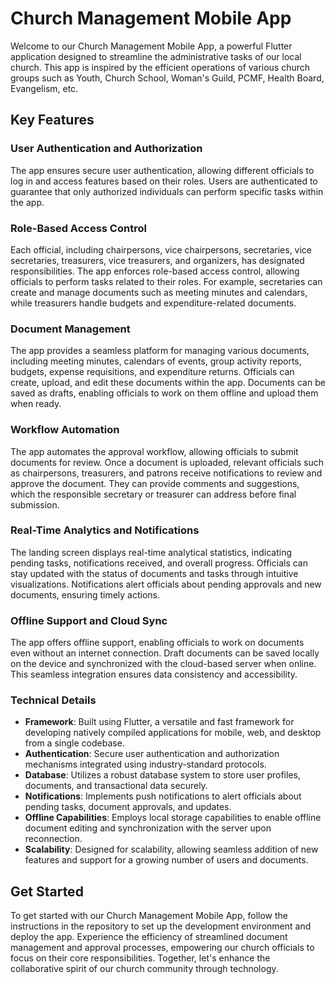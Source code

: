 # Church Management Mobile App

Welcome to our Church Management Mobile App, a powerful Flutter application designed to streamline the administrative tasks of our local church. This app is inspired by the efficient operations of various church groups such as Youth, Church School, Woman's Guild, PCMF, Health Board, Evangelism, etc. 

## Key Features

### User Authentication and Authorization
The app ensures secure user authentication, allowing different officials to log in and access features based on their roles. Users are authenticated to guarantee that only authorized individuals can perform specific tasks within the app.

### Role-Based Access Control
Each official, including chairpersons, vice chairpersons, secretaries, vice secretaries, treasurers, vice treasurers, and organizers, has designated responsibilities. The app enforces role-based access control, allowing officials to perform tasks related to their roles. For example, secretaries can create and manage documents such as meeting minutes and calendars, while treasurers handle budgets and expenditure-related documents.

### Document Management
The app provides a seamless platform for managing various documents, including meeting minutes, calendars of events, group activity reports, budgets, expense requisitions, and expenditure returns. Officials can create, upload, and edit these documents within the app. Documents can be saved as drafts, enabling officials to work on them offline and upload them when ready.

### Workflow Automation
The app automates the approval workflow, allowing officials to submit documents for review. Once a document is uploaded, relevant officials such as chairpersons, treasurers, and patrons receive notifications to review and approve the document. They can provide comments and suggestions, which the responsible secretary or treasurer can address before final submission.

### Real-Time Analytics and Notifications
The landing screen displays real-time analytical statistics, indicating pending tasks, notifications received, and overall progress. Officials can stay updated with the status of documents and tasks through intuitive visualizations. Notifications alert officials about pending approvals and new documents, ensuring timely actions.

### Offline Support and Cloud Sync
The app offers offline support, enabling officials to work on documents even without an internet connection. Draft documents can be saved locally on the device and synchronized with the cloud-based server when online. This seamless integration ensures data consistency and accessibility.

### Technical Details
- **Framework**: Built using Flutter, a versatile and fast framework for developing natively compiled applications for mobile, web, and desktop from a single codebase.
- **Authentication**: Secure user authentication and authorization mechanisms integrated using industry-standard protocols.
- **Database**: Utilizes a robust database system to store user profiles, documents, and transactional data securely.
- **Notifications**: Implements push notifications to alert officials about pending tasks, document approvals, and updates.
- **Offline Capabilities**: Employs local storage capabilities to enable offline document editing and synchronization with the server upon reconnection.
- **Scalability**: Designed for scalability, allowing seamless addition of new features and support for a growing number of users and documents.

## Get Started
To get started with our Church Management Mobile App, follow the instructions in the repository to set up the development environment and deploy the app. Experience the efficiency of streamlined document management and approval processes, empowering our church officials to focus on their core responsibilities. Together, let's enhance the collaborative spirit of our church community through technology.
